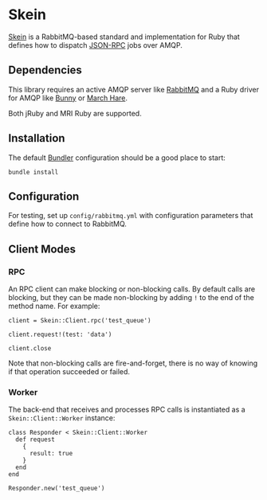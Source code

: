 # Skein

[Skein](https://en.wikipedia.org/wiki/V_formation) is a RabbitMQ-based standard
and implementation for Ruby that defines how to dispatch
[JSON-RPC](http://json-rpc.org) jobs over AMQP.

## Dependencies

This library requires an active AMQP server like [RabbitMQ](http://rabbitmq.com)
and a Ruby driver for AMQP like [Bunny](http://rubybunny.info) or
[March Hare](http://rubymarchhare.info).

Both jRuby and MRI Ruby are supported.

## Installation

The default [Bundler](http://bundler.io) configuration should be a good place
to start:

    bundle install

## Configuration

For testing, set up `config/rabbitmq.yml` with configuration parameters that
define how to connect to RabbitMQ.

## Client Modes

### RPC

An RPC client can make blocking or non-blocking calls. By default calls are
blocking, but they can be made non-blocking by adding `!` to the end of the
method name. For example:

    client = Skein::Client.rpc('test_queue')

    client.request!(test: 'data')

    client.close

Note that non-blocking calls are fire-and-forget, there is no way of knowing
if that operation succeeded or failed.

### Worker

The back-end that receives and processes RPC calls is instantiated as
a `Skein::Client::Worker` instance:

    class Responder < Skein::Client::Worker
      def request
        {
          result: true
        }
      end
    end

    Responder.new('test_queue')
